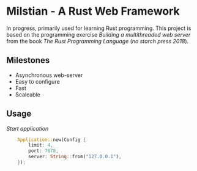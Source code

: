 # Milstian - A Rust Web Framework

In progress, primarily used for learning Rust programming. 
This project is based on the programming exercise *Building a multithreaded web server* from the book *The Rust Programming Language* (*no starch press 2018*).

## Milestones
* Asynchronous web-server
* Easy to configure
* Fast
* Scaleable

## Usage
*Start application*

``` rust
    Application::new(Config {
        limit: 4,
        port: 7878,
        server: String::from("127.0.0.1"),
    });
```
